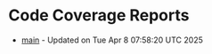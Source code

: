 # Code Coverage Reports
- [main](branches/main/index.html) - Updated on Tue Apr  8 07:58:20 UTC 2025
